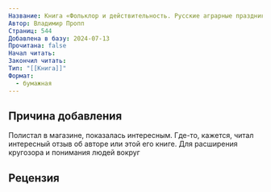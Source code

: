 ```yaml
---
Название: Книга «Фольклор и действительность. Русские аграрные праздники», Владимир Пропп
Автор: Владимир Пропп
Страниц: 544
Добавлена в базу: 2024-07-13
Прочитана: false
Начал читать: 
Закончил читать: 
Тип: "[[Книга]]"
Формат:
  - бумажная
---
```

## Причина добавления

Полистал в магазине, показалась интересным. Где-то, кажется, читал интересный отзыв об авторе или этой его книге. Для расширения кругозора и понимания людей вокруг

## Рецензия